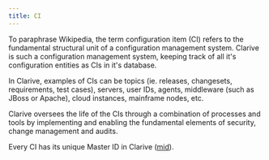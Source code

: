 ```yaml
---
title: CI
---
```


To paraphrase Wikipedia, the term configuration item (CI) refers to the fundamental structural 
unit of a configuration management system. Clarive is such a configuration management system, 
keeping track of all it's configuration entities as CIs in it's database. 

In Clarive, examples of CIs can be topics (ie. releases, changesets, requirements, test cases), 
servers, user IDs, agents, middleware (such as JBoss or Apache), cloud instances, mainframe nodes, etc. 

Clarive oversees the life of the CIs through a combination of processes and tools by implementing and enabling the fundamental 
elements of security, change management and audits. 

Every CI has its unique Master ID in Clarive ([mid](concepts/mid)).
